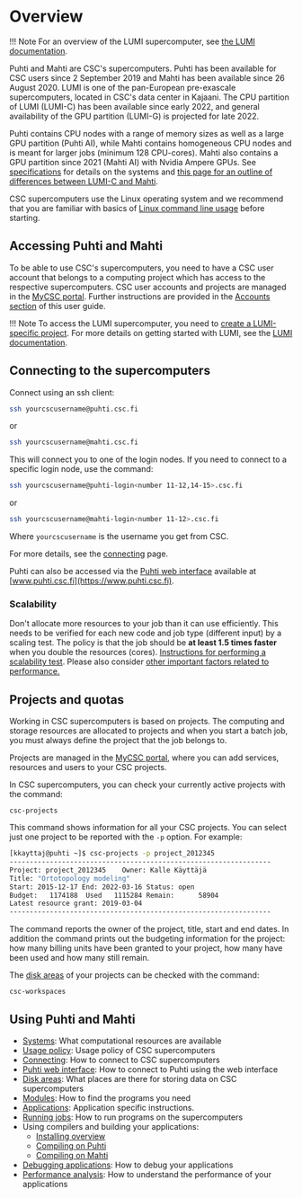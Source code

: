 # Overview

!!! Note
    For an overview of the LUMI supercomputer, see [the LUMI
    documentation](https://docs.lumi-supercomputer.eu/hardware/).

Puhti and Mahti are CSC's supercomputers. Puhti has been available for CSC users
since 2 September 2019 and Mahti has been available since 26 August 2020. LUMI is
one of the pan-European pre-exascale supercomputers, located in CSC's data
center in Kajaani. The CPU partition of LUMI (LUMI-C) has been available since
early 2022, and general availability of the GPU partition (LUMI-G) is projected
for late 2022.

Puhti contains CPU nodes with a range of memory sizes as well as a large GPU
partition (Puhti AI), while Mahti contains homogeneous CPU nodes and is meant
for larger jobs (minimum 128 CPU-cores). Mahti also contains a GPU partition
since 2021 (Mahti AI) with Nvidia Ampere GPUs. See [specifications](available-systems.md)
for details on the systems and [this page for an outline of differences between LUMI-C and
Mahti](lumi-vs-mahti.md).

CSC supercomputers use the Linux operating system and we recommend that you are familiar with
basics of [Linux command line usage](../tutorials/env-guide/) before starting.

## Accessing Puhti and Mahti

To be able to use CSC's supercomputers, you need to have a CSC user account that
belongs to a computing project which has access to the respective supercomputers.
CSC user accounts and projects are managed in the [MyCSC portal](https://my.csc.fi).
Further instructions are provided in the [Accounts section](../accounts/index.md)
of this user guide.

!!! Note
    To access the LUMI supercomputer, you need to [create a LUMI-specific
    project](../accounts/how-to-create-new-project/#creating-a-lumi-project-and-applying-for-resources).
    For more details on getting started with LUMI, see the [LUMI
    documentation](https://docs.lumi-supercomputer.eu/firststeps/getstarted/).

## Connecting to the supercomputers

Connect using an ssh client:

```bash
ssh yourcscusername@puhti.csc.fi
```

or

```bash
ssh yourcscusername@mahti.csc.fi
```

This will connect you to one of the login nodes. If you need to connect
to a specific login node, use the command:

```bash
ssh yourcscusername@puhti-login<number 11-12,14-15>.csc.fi
```

or

```bash
ssh yourcscusername@mahti-login<number 11-12>.csc.fi
```

Where `yourcscusername` is the username you get from CSC.

For more details, see the [connecting](connecting.md) page.

Puhti can also be accessed via the [Puhti web interface](webinterface/)
available at [www.puhti.csc.fi](https://www.puhti.csc.fi).

### Scalability

Don't allocate more resources to your job than it can use efficiently. This
needs to be verified for each new code and job type (different input) by a
scaling test. The policy is that the job should be **at least 1.5 times faster**
when you double the resources (cores). [Instructions for performing a scalability
test](../../tutorials/cmdline-handson/#scaling-test-for-an-mpi-parallel-job).
Please also consider [other important factors related to performance.](performance.md)

## Projects and quotas

Working in CSC supercomputers is based on projects. The computing and storage
resources are allocated to projects and when you start a batch job, you must
always define the project that the job belongs to.

Projects are managed in the [MyCSC portal](https://my.csc.fi), where you can add
services, resources and users to your CSC projects.

In CSC supercomputers, you can check your currently active projects with the
command:

```text
csc-projects
```

This command shows information for all your CSC projects. You can select just
one project to be reported with the `-p` option. For example:

```bash
[kkayttaj@puhti ~]$ csc-projects -p project_2012345
-----------------------------------------------------------------
Project: project_2012345    Owner: Kalle Käyttäjä
Title: "Ortotopology modeling"
Start: 2015-12-17 End: 2022-03-16 Status: open
Budget:   1174188  Used   1115284 Remain:      58904
Latest resource grant: 2019-03-04
-----------------------------------------------------------------
```

The command reports the owner of the project, title, start and end dates. In
addition the command prints out the budgeting information for the project: how
many billing units have been granted to your project, how many have been used
and how many still remain.

The [disk areas](disk.md) of your projects can be checked with the command:

```text
csc-workspaces
```

## Using Puhti and Mahti

* [Systems](available-systems.md): What computational resources are available
* [Usage policy](usage-policy.md): Usage policy of CSC supercomputers
* [Connecting](connecting.md): How to connect to  CSC supercomputers
* [Puhti web interface](webinterface/): How to connect to Puhti using the web
  interface
* [Disk areas](disk.md): What places are there for storing data on CSC
  supercomputers
* [Modules](modules.md): How to find the programs you need
* [Applications](../apps/index.md): Application specific instructions.
* [Running jobs](running/index.md): How to run programs on the
  supercomputers
* Using compilers and building your applications:
    * [Installing overview](installing/index.md)
    * [Compiling on Puhti](installing/compiling-puhti.md)
    * [Compiling on Mahti](installing/compiling-mahti.md)
* [Debugging applications](debugging.md): How to debug your applications
* [Performance analysis](performance.md): How to understand the performance of
  your applications
